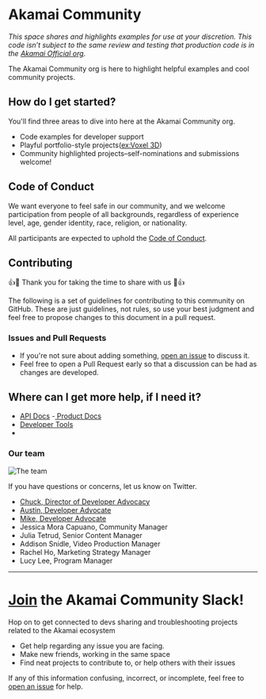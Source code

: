 # Akamai Community

_This space shares and highlights examples for use at your discretion. This code isn’t subject to the same review and testing that production code is in the [Akamai Official org](https://github.com/akamai)_.

The Akamai Community org is here to highlight helpful examples and cool community projects. 
  
    
## How do I get started?
You'll find three areas to dive into here at the Akamai Community org.
- Code examples for developer support
- Playful portfolio-style projects([ex:Voxel 3D]())
- Community highlighted projects–self-nominations and submissions welcome!

  
## Code of Conduct

We want everyone to feel safe in our community, and we welcome participation
from people of all backgrounds, regardless of experience level, age, gender 
identity, race, religion, or nationality.

All participants are expected to uphold the [Code of Conduct](CODE_OF_CONDUCT.md).

  
## Contributing
:+1::tada: Thank you for taking the time to share with us :tada::+1:

The following is a set of guidelines for contributing to this community
on GitHub. These are just guidelines, not rules, so use your best judgment and
feel free to propose changes to this document in a pull request.

### Issues and Pull Requests

- If you're not sure about adding something, [open an issue](https://github.com/Akamai-Community/Akamai-Community/issues/new/choose) to discuss it.
- Feel free to open a Pull Request early so that a discussion can be had as changes are developed.

  
## Where can I get more help, if I need it?
- [API Docs](https://techdocs.akamai.com/home/page/products-tools-a-z?sort=api)
-[ Product Docs](https://techdocs.akamai.com/home/page/products-tools-a-z)
- [Developer Tools](https://techdocs.akamai.com/developer/docs)
- 

### Our team
![The team](https://cdn.abcotvs.com/dip/images/514736_021215-cc-penguin-sweaters-img.jpg?w=1600)

If you have questions or concerns, let us know on Twitter. 

- [Chuck, Director of Developer Advocacy](https://twitter.com/chuckstar)
- [Austin, Developer Advocate](https://twitter.com/heyAustinGil)
- [Mike, Developer Advocate](https://twitter.com/securitylevelup)
- Jessica Mora Capuano, Community Manager
- Julia Tetrud, Senior Content Manager
- Addison Snidle, Video Production Manager
- Rachel Ho, Marketing Strategy Manager
- Lucy Lee, Program Manager

---------
# [Join](https://join.slack.com/t/akamai-serverless/shared_invite/zt-12vdxml0j-zsBY~9msjsldiDQJP~rkCA) the Akamai Community Slack!
Hop on to get connected to devs sharing and troubleshooting projects related to the Akamai ecosystem
  - Get help regarding any issue you are facing.
  - Make new friends, working in the same space
  - Find neat projects to contribute to, or help others with their issues

If any of this information confusing, incorrect, or incomplete, feel free to
[open an issue](https://github.com/Akamai-Community/Akamai-Community/issues/new/choose)
for help.
